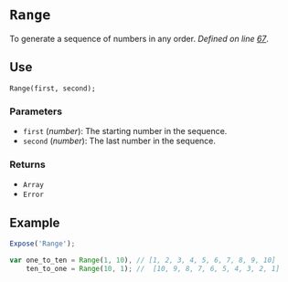 # `Range`
To generate a sequence of numbers in any order. _Defined on line [67](../../F.js#L67)_.

## Use
```
Range(first, second);
```

### Parameters
* `first` (_number_): The starting number in the sequence.
* `second` (_number_): The last number in the sequence.

### Returns
* `Array`
* `Error`

## Example
```javascript
Expose('Range');

var one_to_ten = Range(1, 10), // [1, 2, 3, 4, 5, 6, 7, 8, 9, 10]
    ten_to_one = Range(10, 1); //  [10, 9, 8, 7, 6, 5, 4, 3, 2, 1]
```